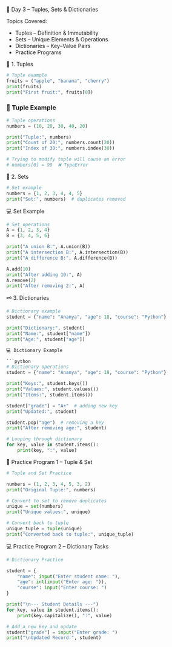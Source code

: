  🐍 Day 3 – Tuples, Sets & Dictionaries

 Topics Covered:
- Tuples – Definition & Immutability  
- Sets – Unique Elements & Operations  
- Dictionaries – Key–Value Pairs  
- Practice Programs  


🎯 1. Tuples

```python
# Tuple example
fruits = ("apple", "banana", "cherry")
print(fruits)
print("First fruit:", fruits[0])
```

### 📘 Tuple Example

```python
# Tuple operations
numbers = (10, 20, 30, 40, 20)

print("Tuple:", numbers)
print("Count of 20:", numbers.count(20))
print("Index of 30:", numbers.index(30))

# Trying to modify tuple will cause an error
# numbers[0] = 99  ❌ TypeError
```

 🧩 2. Sets

```python
# Set example
numbers = {1, 2, 3, 4, 4, 5}
print("Set:", numbers)  # duplicates removed
```


💻 Set Example

```python
# Set operations
A = {1, 2, 3, 4}
B = {3, 4, 5, 6}

print("A union B:", A.union(B))
print("A intersection B:", A.intersection(B))
print("A difference B:", A.difference(B))

A.add(10)
print("After adding 10:", A)
A.remove(2)
print("After removing 2:", A)
```

🗝️ 3. Dictionaries

```python
# Dictionary example
student = {"name": "Ananya", "age": 18, "course": "Python"}

print("Dictionary:", student)
print("Name:", student["name"])
print("Age:", student["age"])

💻 Dictionary Example

```python
# Dictionary operations
student = {"name": "Ananya", "age": 18, "course": "Python"}

print("Keys:", student.keys())
print("Values:", student.values())
print("Items:", student.items())

student["grade"] = "A+"  # adding new key
print("Updated:", student)

student.pop("age")  # removing a key
print("After removing age:", student)

# Looping through dictionary
for key, value in student.items():
    print(key, ":", value)
```


 🧠 Practice Program 1 – Tuple & Set

```python
# Tuple and Set Practice

numbers = (1, 2, 3, 4, 5, 3, 2)
print("Original Tuple:", numbers)

# Convert to set to remove duplicates
unique = set(numbers)
print("Unique values:", unique)

# Convert back to tuple
unique_tuple = tuple(unique)
print("Converted back to tuple:", unique_tuple)
```

💻 Practice Program 2 – Dictionary Tasks

```python
# Dictionary Practice

student = {
    "name": input("Enter student name: "),
    "age": int(input("Enter age: ")),
    "course": input("Enter course: ")
}

print("\n--- Student Details ---")
for key, value in student.items():
    print(key.capitalize(), ":", value)

# Add a new key and update
student["grade"] = input("Enter grade: ")
print("\nUpdated Record:", student)
```
